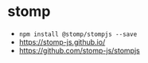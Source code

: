 # stomp

- `npm install @stomp/stompjs --save`
- https://stomp-js.github.io/
- https://github.com/stomp-js/stompjs
